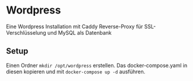 # Wordpress
Eine Wordpress Installation mit Caddy Reverse-Proxy für SSL-Verschlüsselung und MySQL als Datenbank

## Setup
Einen Ordner `mkdir /opt/wordpress` erstellen. Das docker-compose.yaml in diesen kopieren und mit `docker-compose up -d` ausführen.